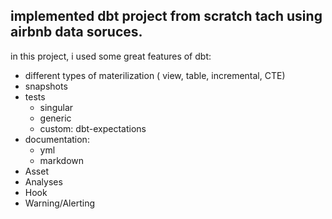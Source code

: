 ## implemented dbt project from scratch tach using airbnb data soruces.

in this project, i used some great features of dbt:

- different types of materilization ( view, table, incremental, CTE)
- snapshots
- tests
    - singular
    - generic
    - custom: dbt-expectations
- documentation:
    - yml 
    - markdown
- Asset
- Analyses
- Hook
- Warning/Alerting
